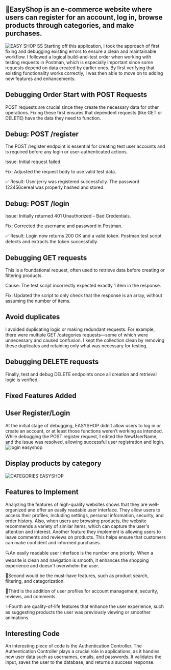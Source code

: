 ## 🛒EasyShop is an e-commerce website where users can register for an account, log in, browse products through categories, and make purchases.
![EASY SHOP SS](https://github.com/user-attachments/assets/46c3a5ba-8eee-4d7b-a564-2d2cd836cb86)
Starting off this application, I took the approach of first fixing and debugging existing errors to ensure a clean and maintainable workflow. I followed a logical build-and-test order when working with testing requests in Postman, which is especially important since some requests depend on data created by earlier ones. By first verifying that existing functionality works correctly, I was then able to move on to adding new features and enhancements.

## Debugging Order Start with POST Requests
POST requests are crucial since they create the necessary data for other operations. Fixing these first ensures that dependent requests (like GET or DELETE) have the data they need to function.

## Debug: POST /register
The POST /register endpoint is essential for creating test user accounts and is required before any login or user-authenticated actions.

Issue: Initial request failed.

Fix: Adjusted the request body to use valid test data.

✅ Result: User jerry was registered successfully. The password 123456cereal was properly hashed and stored.

## Debug: POST /login
Issue: Initially returned 401 Unauthorized – Bad Credentials.

Fix: Corrected the username and password in Postman.

✅ Result: Login now returns 200 OK and a valid token.
Postman test script detects and extracts the token successfully.

## Debugging GET requests
This is a foundational request, often used to retrieve data before creating or filtering products.

Cause: The test script incorrectly expected exactly 1 item in the response.

Fix: Updated the script to only check that the response is an array, without assuming the number of items.

## Avoid duplicates
I avoided duplicating logic or making redundant requests. For example, there were multiple GET /categories requests—some of which were unnecessary and caused confusion. I kept the collection clean by removing these duplicates and retaining only what was necessary for testing.

## Debugging DELETE requests
Finally, test and debug DELETE endpoints once all creation and retrieval logic is verified.
## Fixed Features Added
## User Register/Login
At the initial stage of debugging, EASYSHOP didn’t allow users to log in or create an account, or at least those functions weren’t working as intended.
While debugging the POST register request, I edited the NewUserName, and the issue was resolved, allowing successful user registration and login.
![login easyshop](https://github.com/user-attachments/assets/8fad0068-81e3-4ce6-a636-6e036d80bb07)
## Display products by category
![CATEGORIES EASYSHOP](https://github.com/user-attachments/assets/0cf0f9b5-07b7-471e-8bc0-4930e19afa48)

## Features to Implement
Analyzing the features of high-quality websites shows that they are well-organized and offer an easily readable user interface. They allow users to access their profiles, including settings, personal information, security, and order history. Also, when users are browsing products, the website recommends a variety of similar items, which can capture the user's attention and interest. Another feature they implement is allowing users to leave comments and reviews on products. This helps ensure that customers can make confident and informed purchases.

🔍An easily readable user interface is the number one priority. When a website is clean and navigation is smooth, it enhances the shopping experience and doesn't overwhelm the user.

🔎Second would be the must-have features, such as product search, filtering, and categorization. 

👤Third is the addition of user profiles for account management, security, reviews, and comments.

✨Fourth are quality-of-life features that enhance the user experience, such as suggesting products the user was previously viewing or smoother animations.

## Interesting Code
An interesting piece of code is the Authentication Controller. The Authentication Controller plays a crucial role in applications, as it handles new user data such as usernames, emails, and passwords. It validates the input, saves the user to the database, and returns a success response.
